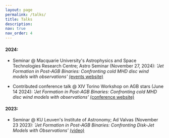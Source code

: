 ```yaml
---
layout: page
permalink: /talks/
title: Talks
description: 
nav: true
nav_order: 4
---
```


<style>
/* HTML/CSS pseudo-element after main body to add background image*/
body::after {
  content: "";
  background: url('../assets/img/cover_phd_impressionist_upscaled_brighter.png');
  background-size:cover;
  background-repeat:no-repeat;
  opacity: 0.4;
  background-position: 50% 0;
  top: 0;
  left: 0;
  bottom: 0;
  right: 0;
  position: absolute;
  z-index: -1;
}
</style>

#### 2024:

- Seminar @ Macquarie University's Astrophysics and Space Technologies Research Centre; Astro Seminar (November 27, 2024): *'Jet Formation in Post-AGB Binaries: Confronting cold MHD disc wind models with observations'* [(events website)](https://www.mq.edu.au/research/research-centres-groups-and-facilities/centres/astrophysics-and-space-technologies/news-and-events)

- Contributed conference talk @ XIV Torino Workshop on AGB stars (June 14 2024): *'Jet Formation in Post-AGB Binaries: Confronting cold MHD disc wind models with observations'* [(conference website)](https://indico.ict.inaf.it/event/2523/overview)

#### 2023:

- Seminar @ KU Leuven's Institute of Astronomy; Ad Valvas (November 23 2023): *'Jet Formation in Post-AGB Binaries: Confronting Disk-Jet Models with Observations'* [(video)](https://www.youtube.com/watch?v=iDzyLmfpW0Y)
